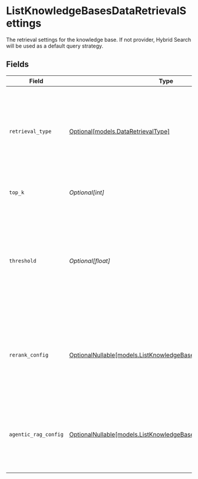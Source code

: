 # ListKnowledgeBasesDataRetrievalSettings

The retrieval settings for the knowledge base. If not provider, Hybrid Search will be used as a default query strategy.


## Fields

| Field                                                                                                                                    | Type                                                                                                                                     | Required                                                                                                                                 | Description                                                                                                                              |
| ---------------------------------------------------------------------------------------------------------------------------------------- | ---------------------------------------------------------------------------------------------------------------------------------------- | ---------------------------------------------------------------------------------------------------------------------------------------- | ---------------------------------------------------------------------------------------------------------------------------------------- |
| `retrieval_type`                                                                                                                         | [Optional[models.DataRetrievalType]](../models/dataretrievaltype.md)                                                                     | :heavy_minus_sign:                                                                                                                       | The retrieval type to use for the knowledge base. If not provided, Hybrid Search will be used as a default query strategy.               |
| `top_k`                                                                                                                                  | *Optional[int]*                                                                                                                          | :heavy_minus_sign:                                                                                                                       | The number of results to return from the search.                                                                                         |
| `threshold`                                                                                                                              | *Optional[float]*                                                                                                                        | :heavy_minus_sign:                                                                                                                       | The threshold value used to filter the search results, only documents with a relevance score greater than the threshold will be returned |
| `rerank_config`                                                                                                                          | [OptionalNullable[models.ListKnowledgeBasesDataRerankConfig]](../models/listknowledgebasesdatarerankconfig.md)                           | :heavy_minus_sign:                                                                                                                       | The rerank configuration for the knowledge base. In case the model is provided it will be used to enhance the search precision.          |
| `agentic_rag_config`                                                                                                                     | [OptionalNullable[models.ListKnowledgeBasesDataAgenticRagConfig]](../models/listknowledgebasesdataagenticragconfig.md)                   | :heavy_minus_sign:                                                                                                                       | The Agentic RAG configuration for the knowledge base. If `null` is provided, Agentic RAG will be disabled.                               |